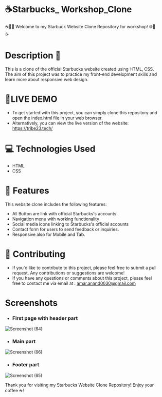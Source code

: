 # ☕Starbucks_ Workshop_Clone
☕👑🌐 Welcome to my Starbuck Website Clone Repository for workshop! 🌐👑☕

# Description 📝
This is a clone of the official Starbucks website created using HTML, CSS. The aim of this project was to practice my front-end development skills and learn more about responsive web design.

# 🚀LIVE DEMO 
- To get started with this project, you can simply clone this repository and open the index.html file in your web browser.
- Alternatively, you can view the live version of the website:  https://tribe23.tech/

# 💻 Technologies Used
- HTML
- CSS

# 🎨 Features
This website clone includes the following features:
- All Button are link with official Starbucks's accounts.
- Navigation menu with working functionality
- Social media icons linking to Starbucks's official accounts
- Contact form for users to send feedback or inquiries.
- Responsive also for Mobile and Tab.

# 🤝 Contributing
- If you'd like to contribute to this project, please feel free to submit a pull request. Any contributions or suggestions are welcome!
- If you have any questions or comments about this project, please feel free to contact me via email at : amar.anand0030@gmail.com

# Screenshots

- <h3>First page with header part</h3>
![Screenshot (64)](https://user-images.githubusercontent.com/122713145/227781060-d08330da-859f-4dee-bdeb-eb60432d70fe.png)

- <h3> Main part</h3>

![Screenshot (66)](https://user-images.githubusercontent.com/122713145/227781063-be4d9471-7b47-498d-b75a-82f489d8079e.png)

- <h3>Footer part</h3>

![Screenshot (65)](https://user-images.githubusercontent.com/122713145/227781066-56fd89aa-de64-4852-8d5b-715fe246929a.png)

Thank you for visiting my Starbucks Website Clone Repository! Enjoy your coffee ☕! 

